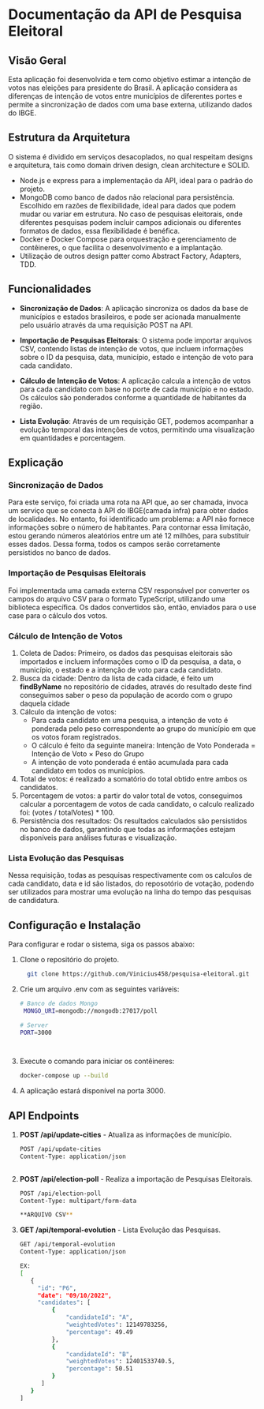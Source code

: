 # Documentação da API de Pesquisa Eleitoral
## Visão Geral
Esta aplicação foi desenvolvida e tem como objetivo estimar a intenção de votos nas eleições para presidente do Brasil. A aplicação considera as diferenças de intenção de votos entre municípios de diferentes portes e permite a sincronização de dados com uma base externa, utilizando dados do IBGE.

## Estrutura da Arquitetura
O sistema é dividido em serviços desacoplados, no qual respeitam designs e arquitetura, tais como domain driven design, clean architecture e SOLID.
- Node.js e express para a implementação da API, ideal para o padrão do projeto.
- MongoDB como banco de dados não relacional para persistência. Escolhido em razões de flexibilidade, ideal para dados que podem mudar ou variar em estrutura. No caso de pesquisas eleitorais, onde diferentes pesquisas podem incluir campos adicionais ou diferentes formatos de dados, essa flexibilidade é benéfica.
- Docker e Docker Compose para orquestração e gerenciamento de contêineres, o que facilita o desenvolvimento e a implantação.
- Utilização de outros design patter como Abstract Factory, Adapters, TDD.

## Funcionalidades

- **Sincronização de Dados**: A aplicação sincroniza os dados da base de municípios e estados brasileiros, e pode ser acionada manualmente pelo usuário através da uma requisição POST na API.
  
- **Importação de Pesquisas Eleitorais**: O sistema pode importar arquivos CSV, contendo listas de intenção de votos, que incluem informações sobre o ID da pesquisa, data, município, estado e intenção de voto para cada candidato.

- **Cálculo de Intenção de Votos**: A aplicação calcula a intenção de votos para cada candidato com base no porte de cada município e no estado. Os cálculos são ponderados conforme a quantidade de habitantes da região.

- **Lista Evolução**: Através de um requisição GET, podemos acompanhar a evolução temporal das intenções de votos, permitindo uma visualização em quantidades e porcentagem.

## Explicação
### Sincronização de Dados
Para este serviço, foi criada uma rota na API que, ao ser chamada, invoca um serviço que se conecta à API do IBGE(camada infra) para obter dados de localidades. No entanto, foi identificado um problema: a API não fornece informações sobre o número de habitantes. Para contornar essa limitação, estou gerando números aleatórios entre um até 12 milhões, para substituir esses dados. Dessa forma, todos os campos serão corretamente persistidos no banco de dados.

### Importação de Pesquisas Eleitorais
Foi implementada uma camada externa CSV responsável por converter os campos do arquivo CSV para o formato TypeScript, utilizando uma biblioteca específica. Os dados convertidos são, então, enviados para o use case para o cálculo dos votos.

### Cálculo de Intenção de Votos
1. Coleta de Dados: Primeiro, os dados das pesquisas eleitorais são importados e incluem informações como o ID da pesquisa, a data, o município, o estado e a intenção de voto para cada candidato.
2. Busca da cidade: Dentro da lista de cada cidade, é feito um **findByName** no repositório de cidades, através do resultado deste find conseguimos saber o peso da população de acordo com o grupo daquela cidade
3. Cálculo da intenção de votos:
   - Para cada candidato em uma pesquisa, a intenção de voto é ponderada pelo peso correspondente ao grupo do município em que os votos foram registrados.
   - O cálculo é feito da seguinte maneira: Intenção de Voto Ponderada = Intenção de Voto × Peso do Grupo
   - A intenção de voto ponderada é então acumulada para cada candidato em todos os municípios.
4. Total de votos: é realizado a somatório do total obtido entre ambos os candidatos.
5. Porcentagem de votos:  a partir do valor total de votos, conseguimos calcular a porcentagem de votos de cada candidato, o calculo realizado foi: (votes / totalVotes) * 100.
6. Persistência dos resultados: Os resultados calculados são persistidos no banco de dados, garantindo que todas as informações estejam disponíveis para análises futuras e visualização.

### Lista Evolução das Pesquisas
Nessa requisição, todas as pesquisas respectivamente com os calculos de cada candidato, data e id são listados, do reposotório de votação, podendo ser utilizados para mostrar uma evolução na linha do tempo das pesquisas de candidatura.
   
## Configuração e Instalação
Para configurar e rodar o sistema, siga os passos abaixo:
1. Clone o repositório do projeto.
   ```bash
     git clone https://github.com/Vinicius458/pesquisa-eleitoral.git
   
2. Crie um arquivo .env com as seguintes variáveis:
   ```bash
   # Banco de dados Mongo
    MONGO_URI=mongodb://mongodb:27017/poll
   
   # Server
   PORT=3000




 3. Execute o comando para iniciar os contêineres:
    ```bash
    docker-compose up --build

 4. A aplicação estará disponível na porta 3000.

## API Endpoints
1. **POST /api/update-cities** - Atualiza as informações de município.
   ```bash
   POST /api/update-cities
   Content-Type: application/json
      
2. **POST  /api/election-poll** - Realiza a importação de Pesquisas Eleitorais.
      ```bash
      POST /api/election-poll
      Content-Type: multipart/form-data

      **ARQUIVO CSV**

3. **GET  /api/temporal-evolution** - Lista Evolução das Pesquisas.
   ```bash
   GET /api/temporal-evolution
   Content-Type: application/json

   EX:
   [
	  {
		"id": "P6",
		"date": "09/10/2022",
		"candidates": [
			{
				"candidateId": "A",
				"weightedVotes": 12149783256,
				"percentage": 49.49
			},
			{
				"candidateId": "B",
				"weightedVotes": 12401533740.5,
				"percentage": 50.51
			}
		 ]
	  }
   ]

